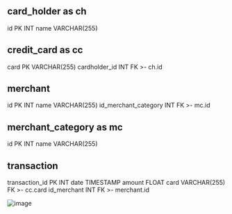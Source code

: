 card_holder as ch
----
id PK INT
name VARCHAR(255)

credit_card as cc
----
card PK VARCHAR(255)
cardholder_id INT FK >- ch.id

merchant
----
id PK INT
name VARCHAR(255)
id_merchant_category INT FK >- mc.id

merchant_category as mc
----
id PK INT
name VARCHAR(255)

transaction
----
transaction_id PK INT
date TIMESTAMP
amount FLOAT
card VARCHAR(255) FK >- cc.card
id_merchant INT FK >- merchant.id

![image](https://user-images.githubusercontent.com/79147539/148004337-423dbffd-7e75-4791-b542-e95fade96916.png)
